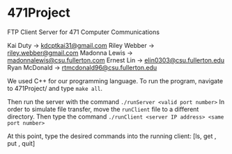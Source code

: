 # 471Project
FTP Client Server for 471 Computer Communications

Kai Duty -> kdcptkai31@gmail.com
Riley Webber -> riley.webber@gmail.com
Madonna Lewis -> madonnalewis@csu.fullerton.com
Ernest Lin -> elin0303@csu.fullerton.edu
Ryan McDonald -> rtmcdonald96@csu.fullerton.edu


We used C++ for our programming language.
To run the program, navigate to 471Project/ and type `make all`.

Then run the server with the command `./runServer <valid port number>`
In order to simulate file transfer, move the `runClient` file to a different
directory. Then type the command `./runClient <server IP address> <same port number>`

At this point, type the desired commands into the running client:
[ls, get <filename>, put <filename>, quit]
